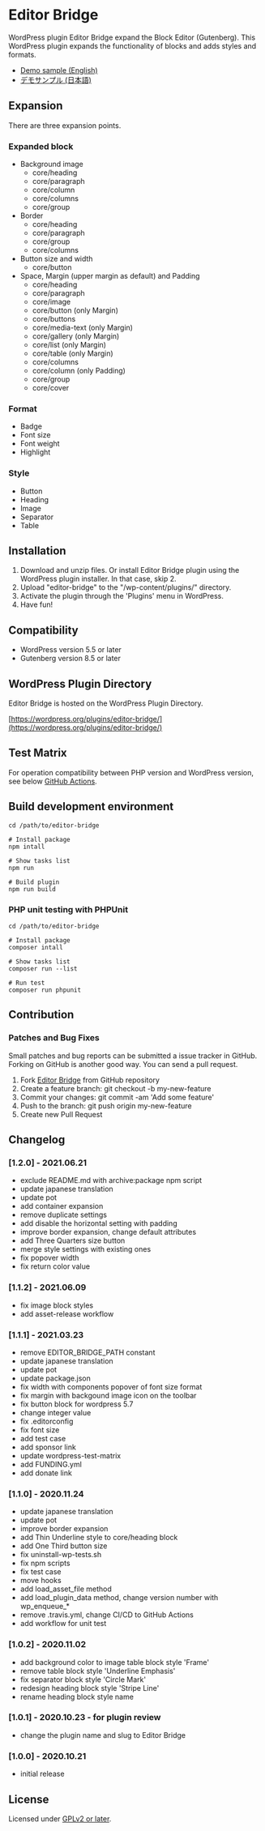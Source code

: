 # Editor Bridge

WordPress plugin Editor Bridge expand the Block Editor (Gutenberg).
This WordPress plugin expands the functionality of blocks and adds styles and formats.

* [Demo sample (English)](https://cms.thingslabo.com/demo/foresight/sample-page/wordpress-plugin-editor-bridge-demo-sample/)
* [デモサンプル (日本語)](https://cms.thingslabo.com/demo/foresight/sample-page/wordpress-plugin-editor-bridge-demo-sample-ja/)

## Expansion

There are three expansion points.

### Expanded block

* Background image
	* core/heading
	* core/paragraph
	* core/column
	* core/columns
	* core/group
* Border
	* core/heading
	* core/paragraph
	* core/group
	* core/columns
* Button size and width
	* core/button
* Space, Margin (upper margin as default) and Padding
	* core/heading
	* core/paragraph
	* core/image
	* core/button (only Margin)
	* core/buttons
	* core/media-text (only Margin)
	* core/gallery (only Margin)
	* core/list (only Margin)
	* core/table (only Margin)
	* core/columns
	* core/column (only Padding)
	* core/group
	* core/cover

### Format

* Badge
* Font size
* Font weight
* Highlight

### Style

* Button
* Heading
* Image
* Separator
* Table

## Installation

1. Download and unzip files. Or install Editor Bridge plugin using the WordPress plugin installer. In that case, skip 2.
2. Upload "editor-bridge" to the "/wp-content/plugins/" directory.
3. Activate the plugin through the 'Plugins' menu in WordPress.
4. Have fun!

## Compatibility

* WordPress version 5.5 or later
* Gutenberg version 8.5 or later

## WordPress Plugin Directory

Editor Bridge is hosted on the WordPress Plugin Directory.

[https://wordpress.org/plugins/editor-bridge/](https://wordpress.org/plugins/editor-bridge/)

## Test Matrix

For operation compatibility between PHP version and WordPress version, see below [GitHub Actions](https://github.com/thingsym/editor-bridge/actions).

## Build development environment

```console
cd /path/to/editor-bridge

# Install package
npm intall

# Show tasks list
npm run

# Build plugin
npm run build
```

### PHP unit testing with PHPUnit

```console
cd /path/to/editor-bridge

# Install package
composer intall

# Show tasks list
composer run --list

# Run test
composer run phpunit
```

## Contribution

### Patches and Bug Fixes

Small patches and bug reports can be submitted a issue tracker in GitHub. Forking on GitHub is another good way. You can send a pull request.

1. Fork [Editor Bridge](https://github.com/thingsym/editor-bridge) from GitHub repository
2. Create a feature branch: git checkout -b my-new-feature
3. Commit your changes: git commit -am 'Add some feature'
4. Push to the branch: git push origin my-new-feature
5. Create new Pull Request

## Changelog

### [1.2.0] - 2021.06.21

* exclude README.md with archive:package npm script
* update japanese translation
* update pot
* add container expansion
* remove duplicate settings
* add disable the horizontal setting with padding
* improve border expansion, change default attributes
* add Three Quarters size button
* merge style settings with existing ones
* fix popover width
* fix return color value

### [1.1.2] - 2021.06.09

* fix image block styles
* add asset-release workflow

### [1.1.1] - 2021.03.23

* remove EDITOR_BRIDGE_PATH constant
* update japanese translation
* update pot
* update package.json
* fix width with components popover of font size format
* fix margin with backgound image icon on the toolbar
* fix button block for wordpress 5.7
* change integer value
* fix .editorconfig
* fix font size
* add test case
* add sponsor link
* update wordpress-test-matrix
* add FUNDING.yml
* add donate link

### [1.1.0] - 2020.11.24

* update japanese translation
* update pot
* improve border expansion
* add Thin Underline style to core/heading block
* add One Third button size
* fix uninstall-wp-tests.sh
* fix npm scripts
* fix test case
* move hooks
* add load_asset_file method
* add load_plugin_data method, change version number with wp_enqueue_*
* remove .travis.yml, change CI/CD to GitHub Actions
* add workflow for unit test

### [1.0.2] - 2020.11.02

* add background color to image table block style 'Frame'
* remove table block style 'Underline Emphasis'
* fix separator block style 'Circle Mark'
* redesign heading block style 'Stripe Line'
* rename heading block style name

### [1.0.1] - 2020.10.23 - for plugin review

* change the plugin name and slug to Editor Bridge

### [1.0.0] - 2020.10.21

* initial release

## License

Licensed under [GPLv2 or later](https://www.gnu.org/licenses/gpl-2.0.html).

